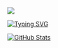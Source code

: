 <img src="https://capsule-render.vercel.app/api?type=slice&color=auto&height=300&section=header&text=seunghwa%20github&fontSize=90" />

<!--
**lshwa/lshwa** is a ✨ _special_ ✨ repository because its `README.md` (this file) appears on your GitHub profile.

Here are some ideas to get you started:

- 🔭 I’m currently working on ...
- 🌱 I’m currently learning ...
- 👯 I’m looking to collaborate on ...
- 🤔 I’m looking for help with ...
- 💬 Ask me about ...
- 📫 How to reach me: ...
- 😄 Pronouns: ...
- ⚡ Fun fact: ...
-->
<a href="https://git.io/typing-svg"><img src="https://readme-typing-svg.demolab.com?font=Fira+Code&size=25&pause=1000&color=9B1FF7&background=F0F0F000&width=435&lines=Welcome+to+lshwa's+github" alt="Typing SVG" /></a>

[![GitHub Stats](https://github-readme-stats.vercel.app/api?username=lshwa&count_private=true&show_icons=true&theme=dark)](https://github.com/lshwa)
